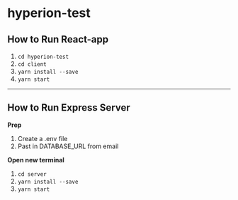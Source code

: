 # hyperion-test

## How to Run React-app
1. `cd hyperion-test`
2. `cd client`
3. `yarn install --save`
4. `yarn start`



---

## How to Run Express Server
**Prep**
1. Create a .env file
2. Past in DATABASE_URL from email

**Open new terminal**
1. `cd server`
2. `yarn install --save`
3. `yarn start`
